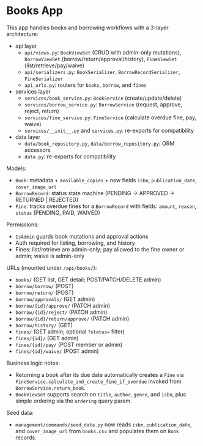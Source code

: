 # Books App

This app handles books and borrowing workflows with a 3-layer architecture:

- api layer
  - `api/views.py`: `BookViewSet` (CRUD with admin-only mutations), `BorrowViewSet` (borrow/return/approval/history), `FineViewSet` (list/retrieve/pay/waive)
  - `api/serializers.py`: `BookSerializer`, `BorrowRecordSerializer`, `FineSerializer`
  - `api_urls.py`: routers for `books`, `borrow`, and `fines`
- services layer
  - `services/book_service.py`: `BookService` (create/update/delete)
  - `services/borrow_service.py`: `BorrowService` (request, approve, reject, return)
  - `services/fine_service.py`: `FineService` (calculate overdue fine, pay, waive)
  - `services/__init__.py` and `services.py`: re-exports for compatibility
- data layer
  - `data/book_repository.py`, `data/borrow_repository.py`: ORM accessors
  - `data.py`: re-exports for compatibility

Models:
- `Book`: metadata + `available_copies` + new fields `isbn`, `publication_date`, `cover_image_url`
- `BorrowRecord`: status state machine (PENDING -> APPROVED -> RETURNED | REJECTED)
- `Fine`: tracks overdue fines for a `BorrowRecord` with fields: `amount`, `reason`, `status` (PENDING, PAID, WAIVED)

Permissions:
- `IsAdmin` guards book mutations and approval actions
- Auth required for listing, borrowing, and history
- Fines: list/retrieve are admin-only; pay allowed to the fine owner or admin; waive is admin-only

URLs (mounted under `/api/books/`):
- `books/` (GET list, GET detail; POST/PATCH/DELETE admin)
- `borrow/borrow/` (POST)
- `borrow/return/` (POST)
- `borrow/approvals/` (GET admin)
- `borrow/{id}/approve/` (PATCH admin)
- `borrow/{id}/reject/` (PATCH admin)
- `borrow/{id}/return/approve/` (PATCH admin)
- `borrow/history/` (GET)
- `fines/` (GET admin; optional `?status=` filter)
- `fines/{id}/` (GET admin)
- `fines/{id}/pay/` (POST member or admin)
- `fines/{id}/waive/` (POST admin)

Business logic notes:
- Returning a book after its due date automatically creates a `Fine` via `FineService.calculate_and_create_fine_if_overdue` invoked from `BorrowService.return_book`.
- `BookViewSet` supports search on `title`, `author`, `genre`, and `isbn`, plus simple ordering via the `ordering` query param.

Seed data:
- `management/commands/seed_data.py` now reads `isbn`, `publication_date`, and `cover_image_url` from `books.csv` and populates them on `Book` records.
